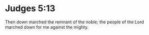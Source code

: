 # Judges 5:13

Then down marched the remnant of the noble; the people of the Lord marched down for me against the mighty.
